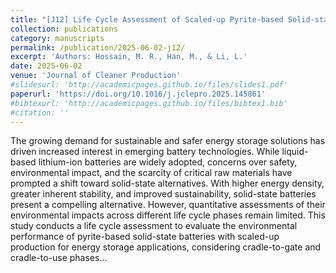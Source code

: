```yaml
---
title: "[J12] Life Cycle Assessment of Scaled-up Pyrite-based Solid-state Batteries for Energy Storage Applications"
collection: publications
category: manuscripts
permalink: /publication/2025-06-02-j12/
excerpt: 'Authors: Hossain, M. R., Han, M., & Li, L.'
date: 2025-06-02
venue: 'Journal of Cleaner Production'
#slidesurl: 'http://academicpages.github.io/files/slides1.pdf'
paperurl: 'https://doi.org/10.1016/j.jclepro.2025.145861'
#bibtexurl: 'http://academicpages.github.io/files/bibtex1.bib'
#citation: ''
---
```

The growing demand for sustainable and safer energy storage solutions has driven increased interest in emerging battery technologies. While liquid-based lithium-ion batteries are widely adopted, concerns over safety, environmental impact, and the scarcity of critical raw materials have prompted a shift toward solid-state alternatives. With higher energy density, greater inherent stability, and improved sustainability, solid-state batteries present a compelling alternative. However, quantitative assessments of their environmental impacts across different life cycle phases remain limited. This study conducts a life cycle assessment to evaluate the environmental performance of pyrite-based solid-state batteries with scaled-up production for energy storage applications, considering cradle-to-gate and cradle-to-use phases...